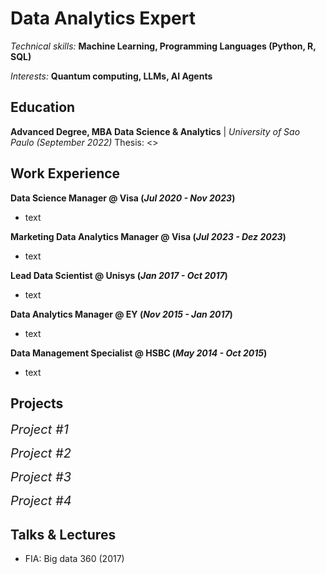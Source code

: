 # Data Analytics Expert

*Technical skills:*
**Machine Learning, Programming Languages (Python, R, SQL)**

*Interests:*
**Quantum computing, LLMs, AI Agents**

## Education

**Advanced Degree, MBA Data Science & Analytics**	| *University of Sao Paulo (_September 2022_)* Thesis: <>
  
## Work Experience
**Data Science Manager @ Visa (_Jul 2020 - Nov 2023_)**
- text
  
**Marketing Data Analytics Manager @ Visa (_Jul 2023 - Dez 2023_)**
- text
  
**Lead Data Scientist @ Unisys (_Jan 2017 - Oct 2017_)**
-  text
   
**Data Analytics Manager @ EY (_Nov 2015 - Jan 2017_)**
-  text
  
**Data Management Specialist @ HSBC (_May 2014 - Oct 2015_)**
- text


## Projects

<span style="font-size: 20px;">*Project #1*</span>

<span style="font-size: 20px;">*Project #2*</span>

<span style="font-size: 20px;">*Project #3*</span>

<span style="font-size: 20px;">*Project #4*</span>



## Talks & Lectures
- FIA: Big data 360 (2017)

